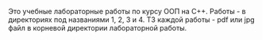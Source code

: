 Это учебные лабораторные работы по курсу ООП на C++.
Работы - в директориях под названиями 1, 2, 3 и 4.
ТЗ каждой работы - pdf или jpg файл в корневой директории лабораторной работы.
